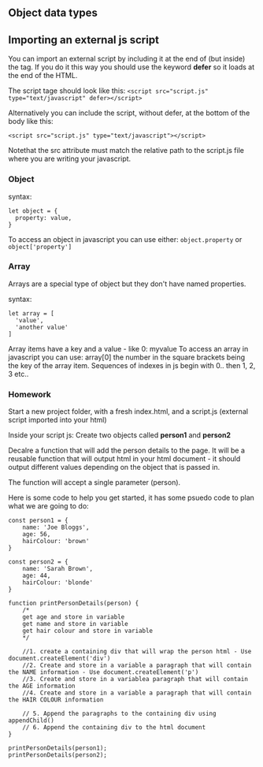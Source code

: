## Object data types

## Importing an external js script

You can import an external script by including it at the end of (but inside) the <head> tag. If you do it this way you should use the keyword **defer** so it loads at the end of the HTML.

The script tage should look like this:
`<script src="script.js" type="text/javascript" defer></script>`

Alternatively you can include the script, without defer, at the bottom of the body like this:

`<script src="script.js" type="text/javascript"></script>`

Notethat the src attribute must match the relative path to the script.js file where you are writing your javascript.

### Object

syntax:
```
let object = {
  property: value,
}
```
To access an object in javascript you can use either: 
`object.property` or `object['property']`

### Array
Arrays are a special type of object but they don't have named properties.

syntax:
```
let array = [
  'value',
  'another value'
]
```
Array items have a key and a value - like 0: myvalue To access an array in javascript you can use: array[0] the number in the square brackets being the key of the array item. Sequences of indexes in js begin with 0.. then 1, 2, 3 etc..


### Homework

Start a new project folder, with a fresh index.html, and a script.js (external script imported into your html)

Inside your script js: 
Create two objects called **person1** and **person2**

Decalre a function that will add the person details to the page. It will be a reusable function that will output html in your html document - it should output different values depending on the object that is passed in.

The function will accept a single parameter (person). 

Here is some code to help you get started, it has some psuedo code to plan what we are going to do:

```
const person1 = {
    name: 'Joe Bloggs',
    age: 56,
    hairColour: 'brown'
}

const person2 = {
    name: 'Sarah Brown',
    age: 44,
    hairColour: 'blonde'
}

function printPersonDetails(person) {
    /* 
    get age and store in variable 
    get name and store in variable 
    get hair colour and store in variable 
    */

    //1. create a containing div that will wrap the person html - Use document.createElement('div')
    //2. Create and store in a variable a paragraph that will contain the NAME information - Use document.createElement('p')
    //3. Create and store in a variablea paragraph that will contain the AGE information
    //4. Create and store in a variable a paragraph that will contain the HAIR COLOUR information

    // 5. Append the paragraphs to the containing div using appendChild()
    // 6. Append the containing div to the html document
}

printPersonDetails(person1);
printPersonDetails(person2);
```